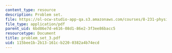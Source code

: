 ```yaml
---
content_type: resource
description: Problem set.
file: https://ol-ocw-studio-app-qa.s3.amazonaws.com/courses/8-231-physics-of-solids-i-fall-2006/115bee1b2b13161cb2200382a4b74ecd_problem_set_3.pdf
file_type: application/pdf
parent_uid: 6bd86e7d-e616-08d1-86e2-3f3ee86bacc5
resourcetype: Document
title: problem_set_3.pdf
uid: 115bee1b-2b13-161c-b220-0382a4b74ecd
---
```

